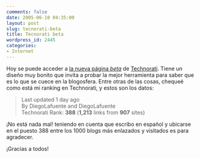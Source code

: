 ```yaml
---
comments: false
date: 2005-06-10 04:35:00
layout: post
slug: tecnorati-beta
title: Tecnorati beta
wordpress_id: 2445
categories:
- Internet
---
```


Hoy se puede acceder a [la nueva página _beta_](http://beta.technorati.com/) de [Technorati](http://www.technorati.com/). Tiene un diseño muy bonito que invita a probar la mejor herramienta para saber que es lo que se cuece en la blogosfera. Entre otras de las cosas, chequeé como está mi ranking en Technorati, y estos son los datos:





> Last updated 1 day ago  
By DiegoLafuente and DiegoLafuente  
Technorati Rank: **388** (**1,213** links from **907** sites)





¡No está nada mal! teniendo en cuenta que escribo en español y ubicarse en el puesto 388 entre los 1000 blogs más enlazados y visitados es para agradecer.





¡Gracias a todos!
